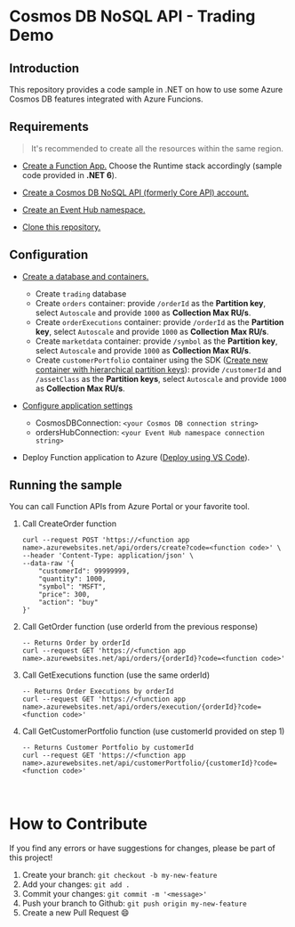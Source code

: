 # Cosmos DB NoSQL API - Trading Demo

## Introduction

This repository provides a code sample in .NET on how to use some Azure Cosmos DB features integrated with Azure Funcions.

## Requirements

> It's recommended to create all the resources within the same region.

* <a href="https://docs.microsoft.com/en-us/azure/azure-functions/functions-create-function-app-portal#create-a-function-app" target="_blank">Create a Function App.</a> Choose the Runtime stack accordingly (sample code provided in **.NET 6**).

* <a href="https://learn.microsoft.com/en-us/azure/cosmos-db/nosql/quickstart-dotnet?tabs=azure-portal%2Cwindows#create-account" target="_blank">Create a Cosmos DB NoSQL API (formerly Core API) account.</a>

* <a href="https://learn.microsoft.com/en-us/azure/event-hubs/event-hubs-create#create-an-event-hubs-namespace" target="_blank">Create an Event Hub namespace.</a>

* <a href="https://github.com/fonsecamar/cosmos-trading-demo.git" target="_blank">Clone this repository.</a>

## Configuration

* <a href="https://docs.microsoft.com/en-us/azure/cosmos-db/mongodb/how-to-create-container-mongodb#portal-mongodb" target="_blank">Create a database and containers.</a>
    * Create `trading` database
    * Create `orders` container: provide `/orderId` as the **Partition key**, select `Autoscale` and provide `1000` as **Collection Max RU/s**.
    * Create `orderExecutions` container: provide `/orderId` as the **Partition key**, select `Autoscale` and provide `1000` as **Collection Max RU/s**.
    * Create `marketdata` container: provide `/symbol` as the **Partition key**, select `Autoscale` and provide `1000` as **Collection Max RU/s**.
    * Create `customerPortfolio` container using the SDK (<a href="https://learn.microsoft.com/en-us/azure/cosmos-db/hierarchical-partition-keys?tabs=net-v3%2Cbicep#create-new-container-with-hierarchical-partition-keys" target="_blank">Create new container with hierarchical partition keys</a>): provide `/customerId` and `/assetClass` as the **Partition keys**, select `Autoscale` and provide `1000` as **Collection Max RU/s**.

* <a href="https://docs.microsoft.com/en-us/azure/azure-functions/functions-how-to-use-azure-function-app-settings?tabs=portal" target="_blank">Configure application settings</a>
    * CosmosDBConnection: `<your Cosmos DB connection string>`
    * ordersHubConnection: `<your Event Hub namespace connection string>`

* Deploy Function application to Azure (<a href="https://docs.microsoft.com/en-us/azure/azure-functions/functions-develop-vs-code" target="_blank">Deploy using VS Code</a>).

## Running the sample

You can call Function APIs from Azure Portal or your favorite tool.

1. Call CreateOrder function

    ```
    curl --request POST 'https://<function app name>.azurewebsites.net/api/orders/create?code=<function code>' \
    --header 'Content-Type: application/json' \
    --data-raw '{
        "customerId": 99999999,
        "quantity": 1000,
        "symbol": "MSFT",
        "price": 300,
        "action": "buy"
    }'
    ```

1. Call GetOrder function (use orderId from the previous response)

    ```
    -- Returns Order by orderId
    curl --request GET 'https://<function app name>.azurewebsites.net/api/orders/{orderId}?code=<function code>'
    ```

1. Call GetExecutions function (use the same orderId)

    ```
    -- Returns Order Executions by orderId
    curl --request GET 'https://<function app name>.azurewebsites.net/api/orders/execution/{orderId}?code=<function code>'
    ```

1. Call GetCustomerPortfolio function (use customerId provided on step 1)

    ```
    -- Returns Customer Portfolio by customerId
    curl --request GET 'https://<function app name>.azurewebsites.net/api/customerPortfolio/{customerId}?code=<function code>'
    ```

<br/>

# How to Contribute

If you find any errors or have suggestions for changes, please be part of this project!

1. Create your branch: `git checkout -b my-new-feature`
2. Add your changes: `git add .`
3. Commit your changes: `git commit -m '<message>'`
4. Push your branch to Github: `git push origin my-new-feature`
5. Create a new Pull Request 😄